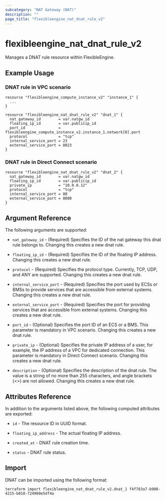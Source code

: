 ```yaml
---
subcategory: "NAT Gateway (NAT)"
description: ""
page_title: "flexibleengine_nat_dnat_rule_v2"
---
```


# flexibleengine_nat_dnat_rule_v2

Manages a DNAT rule resource within FlexibleEngine.

## Example Usage

### DNAT rule in VPC scenario

```hcl
resource "flexibleengine_compute_instance_v2" "instance_1" {
  ...
}

resource "flexibleengine_nat_dnat_rule_v2" "dnat_1" {
  nat_gateway_id        = var.natgw_id
  floating_ip_id        = var.publicip_id
  port_id               = flexibleengine_compute_instance_v2.instance_1.network[0].port
  protocol              = "tcp"
  internal_service_port = 23
  external_service_port = 8023
}
```

### DNAT rule in Direct Connect scenario

```hcl
resource "flexibleengine_nat_dnat_rule_v2" "dnat_2" {
  nat_gateway_id        = var.natgw_id
  floating_ip_id        = var.publicip_id
  private_ip            = "10.0.0.12"
  protocol              = "tcp"
  internal_service_port = 80
  external_service_port = 8080
}
```

## Argument Reference

The following arguments are supported:

* `nat_gateway_id` - (Required) Specifies the ID of the nat gateway this dnat rule belongs to.
  Changing this creates a new dnat rule.

* `floating_ip_id` - (Required) Specifies the ID of the floating IP address.
  Changing this creates a new dnat rule.

* `protocol` - (Required) Specifies the protocol type. Currently,
  TCP, UDP, and ANY are supported. Changing this creates a new dnat rule.

* `internal_service_port` - (Required) Specifies the port used by ECSs or BMSs to provide services
  that are accessible from external systems. Changing this creates a new dnat rule.

* `external_service_port` - (Required) Specifies the port for providing services
  that are accessible from external systems. Changing this creates a new dnat rule.

* `port_id` - (Optional) Specifies the port ID of an ECS or a BMS. This parameter is
  mandatory in VPC scenario. Changing this creates a new dnat rule.

* `private_ip` - (Optional) Specifies the private IP address of a user, for example,
  the IP address of a VPC for dedicated connection. This parameter is mandatory in
  Direct Connect scenario. Changing this creates a new dnat rule.

* `description` - (Optional) Specifies the description of the dnat rule.
  The value is a string of no more than 255 characters, and angle brackets (<>) are not allowed.
  Changing this creates a new dnat rule.

## Attributes Reference

In addition to the arguments listed above, the following computed attributes are exported:

* `id` - The resource ID in UUID format.

* `floating_ip_address` - The actual floating IP address.

* `created_at` - DNAT rule creation time.

* `status` - DNAT rule status.

## Import

DNAT can be imported using the following format:

```shell
terraform import flexibleengine_nat_dnat_rule_v2.dnat_1 f4f783a7-b908-4215-b018-724960e5df4a
```
